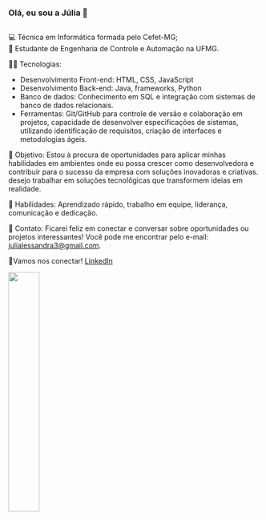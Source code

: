 ### Olá, eu sou a Júlia 👋
##
💻 Técnica em Informática formada pelo Cefet-MG;  
🤖 Estudante de Engenharia de Controle e Automação na UFMG.


👩‍💻 Tecnologias:

- Desenvolvimento Front-end: HTML, CSS, JavaScript  
- Desenvolvimento Back-end: Java, frameworks, Python  
- Banco de dados: Conhecimento em SQL e integração com sistemas de banco de dados relacionais.  
- Ferramentas: Git/GitHub para controle de versão e colaboração em projetos, capacidade de desenvolver especificações de sistemas, utilizando identificação de requisitos, criação de interfaces e metodologias ágeis.


🎯 Objetivo: Estou à procura de oportunidades para aplicar minhas habilidades em ambientes onde eu possa crescer como desenvolvedora e contribuir para o sucesso da empresa com soluções inovadoras e criativas. desejo trabalhar em soluções tecnolõgicas que transformem ideias em realidade.

🌱 Habilidades: Aprendizado rápido, trabalho em equipe, liderança, comunicação e dedicação.

📧 Contato: Ficarei feliz em conectar e conversar sobre oportunidades ou projetos interessantes! Você pode me encontrar pelo e-mail: julialessandra3@gmail.com.

🔗Vamos nos conectar!
[LinkedIn](https://www.linkedin.com/in/j%C3%BAlia-alessandra-399236266/)

<div> <img align="center" width="35%" src="https://github-readme-stats.vercel.app/api/top-langs/?username=julia-alessandra&layout=compact&theme=dracula"> </div>

